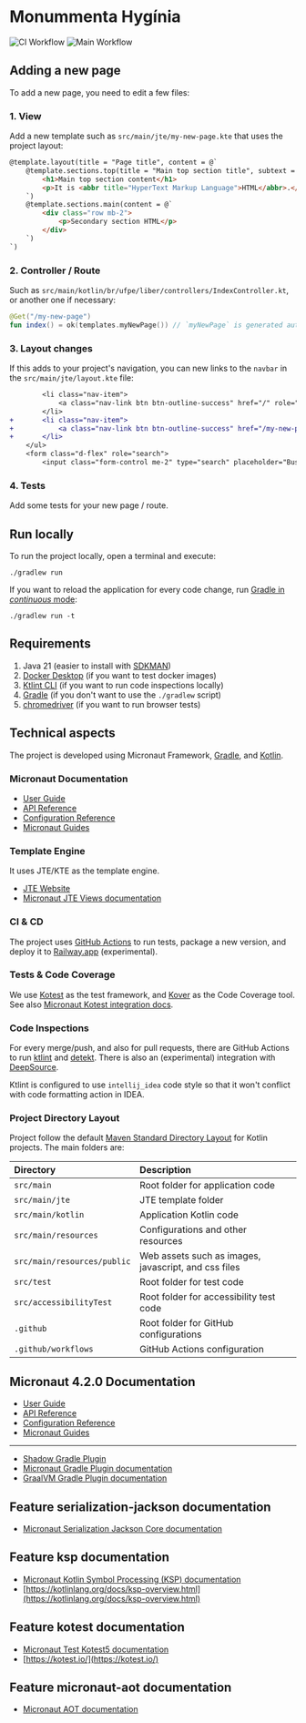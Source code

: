 <!-- markdownlint-disable MD013 -->

# Monummenta Hygínia

![CI Workflow](https://github.com/Liber-UFPE/hyginia/actions/workflows/build.yml/badge.svg?branch=main)
![Main Workflow](https://github.com/Liber-UFPE/hyginia/actions/workflows/main.yml/badge.svg?branch=main)

## Adding a new page

To add a new page, you need to edit a few files:

### 1. View

Add a new template such as `src/main/jte/my-new-page.kte` that uses the project layout:

```html
@template.layout(title = "Page title", content = @`
    @template.sections.top(title = "Main top section title", subtext = @`
        <h1>Main top section content</h1>
        <p>It is <abbr title="HyperText Markup Language">HTML</abbr>.</p>
    `)
    @template.sections.main(content = @`
        <div class="row mb-2">
            <p>Secondary section HTML</p>
        </div>
    `)
`)
```

### 2. Controller / Route

Such as `src/main/kotlin/br/ufpe/liber/controllers/IndexController.kt`, or another one if necessary:

```kotlin
@Get("/my-new-page")
fun index() = ok(templates.myNewPage()) // `myNewPage` is generated automatically
```

### 3. Layout changes

If this adds to your project's navigation, you can new links to the `navbar` in the `src/main/jte/layout.kte` file:

```diff
        <li class="nav-item">
            <a class="nav-link btn btn-outline-success" href="/" role="button">Index</a>
        </li>
+       <li class="nav-item">
+           <a class="nav-link btn btn-outline-success" href="/my-new-page" role="button">My New Page</a>
+       </li>
    </ul>
    <form class="d-flex" role="search">
        <input class="form-control me-2" type="search" placeholder="Busca" aria-label="Search">

```

### 4. Tests

Add some tests for your new page / route.

## Run locally

To run the project locally, open a terminal and execute:

```shell
./gradlew run
```

If you want to reload the application for every code change, run [Gradle in _continuous_ mode](https://docs.micronaut.io/latest/guide/#gradleReload):

```shell
./gradlew run -t
```

## Requirements

1. Java 21 (easier to install with [SDKMAN](https://sdkman.io/))
2. [Docker Desktop](https://www.docker.com/products/docker-desktop/) (if you want to test docker images)
3. [Ktlint CLI](https://pinterest.github.io/ktlint/1.0.0/install/cli/) (if you want to run code inspections locally)
4. [Gradle](https://gradle.org/install/#with-a-package-manager) (if you don't want to use the `./gradlew` script)
5. [chromedriver](https://chromedriver.chromium.org/downloads) (if you want to run browser tests)

## Technical aspects

The project is developed using Micronaut Framework, [Gradle](https://gradle.org/), and [Kotlin](https://kotlinlang.org/).

### Micronaut Documentation

- [User Guide](https://docs.micronaut.io/4.1.3/guide/index.html)
- [API Reference](https://docs.micronaut.io/4.1.3/api/index.html)
- [Configuration Reference](https://docs.micronaut.io/4.1.3/guide/configurationreference.html)
- [Micronaut Guides](https://guides.micronaut.io/index.html)

### Template Engine

It uses JTE/KTE as the template engine.

- [JTE Website](https://jte.gg/)
- [Micronaut JTE Views documentation](https://micronaut-projects.github.io/micronaut-views/latest/guide/#jte)

### CI & CD

The project uses [GitHub Actions](https://docs.github.com/en/actions) to run tests, package a new version, and deploy it to [Railway.app](https://railway.app/) (experimental).

### Tests & Code Coverage

We use [Kotest](https://kotest.io/) as the test framework, and [Kover](https://github.com/Kotlin/kotlinx-kover) as the Code Coverage tool. See also [Micronaut Kotest integration docs](https://micronaut-projects.github.io/micronaut-test/latest/guide/#kotest5).

### Code Inspections

For every merge/push, and also for pull requests, there are GitHub Actions to run [ktlint](https://github.com/pinterest/ktlint) and [detekt](https://github.com/detekt/detekt). There is also an (experimental) integration with [DeepSource](https://deepsource.com/).

Ktlint is configured to use `intellij_idea` code style so that it won't conflict with code formatting action in IDEA.

### Project Directory Layout

Project follow the default [Maven Standard Directory Layout](https://maven.apache.org/guides/introduction/introduction-to-the-standard-directory-layout.html) for Kotlin projects. The main folders are:

| Directory                   | Description                                          |
|:----------------------------|:-----------------------------------------------------|
| `src/main`                  | Root folder for application code                     |
| `src/main/jte`              | JTE template folder                                  |
| `src/main/kotlin`           | Application Kotlin code                              |
| `src/main/resources`        | Configurations and other resources                   |
| `src/main/resources/public` | Web assets such as images, javascript, and css files |
| `src/test`                  | Root folder for test code                            |
| `src/accessibilityTest`     | Root folder for accessibility test code              |
| `.github`                   | Root folder for GitHub configurations                |
| `.github/workflows`         | GitHub Actions configuration                         |

## Micronaut 4.2.0 Documentation

- [User Guide](https://docs.micronaut.io/4.2.0/guide/index.html)
- [API Reference](https://docs.micronaut.io/4.2.0/api/index.html)
- [Configuration Reference](https://docs.micronaut.io/4.2.0/guide/configurationreference.html)
- [Micronaut Guides](https://guides.micronaut.io/index.html)

---

- [Shadow Gradle Plugin](https://plugins.gradle.org/plugin/com.github.johnrengelman.shadow)
- [Micronaut Gradle Plugin documentation](https://micronaut-projects.github.io/micronaut-gradle-plugin/latest/)
- [GraalVM Gradle Plugin documentation](https://graalvm.github.io/native-build-tools/latest/gradle-plugin.html)

## Feature serialization-jackson documentation

- [Micronaut Serialization Jackson Core documentation](https://micronaut-projects.github.io/micronaut-serialization/latest/guide/)

## Feature ksp documentation

- [Micronaut Kotlin Symbol Processing (KSP) documentation](https://docs.micronaut.io/latest/guide/#kotlin)
- [https://kotlinlang.org/docs/ksp-overview.html](https://kotlinlang.org/docs/ksp-overview.html)

## Feature kotest documentation

- [Micronaut Test Kotest5 documentation](https://micronaut-projects.github.io/micronaut-test/latest/guide/#kotest5)
- [https://kotest.io/](https://kotest.io/)

## Feature micronaut-aot documentation

- [Micronaut AOT documentation](https://micronaut-projects.github.io/micronaut-aot/latest/guide/)
